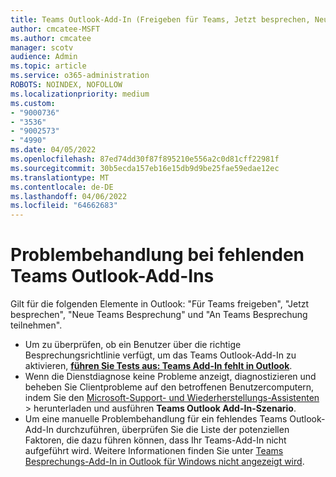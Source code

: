 ```yaml
---
title: Teams Outlook-Add-In (Freigeben für Teams, Jetzt besprechen, Neue Teams Besprechung, Teilnehmen an Teams Besprechung)
author: cmcatee-MSFT
ms.author: cmcatee
manager: scotv
audience: Admin
ms.topic: article
ms.service: o365-administration
ROBOTS: NOINDEX, NOFOLLOW
ms.localizationpriority: medium
ms.custom:
- "9000736"
- "3536"
- "9002573"
- "4990"
ms.date: 04/05/2022
ms.openlocfilehash: 87ed74dd30f87f895210e556a2c0d81cff22981f
ms.sourcegitcommit: 30b5ecda157eb16e15db9d9be25fae59edae12ec
ms.translationtype: MT
ms.contentlocale: de-DE
ms.lasthandoff: 04/06/2022
ms.locfileid: "64662683"
---
```

# <a name="troubleshoot-a-missing-teams-outlook-add-in"></a>Problembehandlung bei fehlenden Teams Outlook-Add-Ins

Gilt für die folgenden Elemente in Outlook: "Für Teams freigeben", "Jetzt besprechen", "Neue Teams Besprechung" und "An Teams Besprechung teilnehmen".

- Um zu überprüfen, ob ein Benutzer über die richtige Besprechungsrichtlinie verfügt, um das Teams Outlook-Add-In zu aktivieren, [**führen Sie Tests aus: Teams Add-In fehlt in Outlook**](https://admin.microsoft.com/AdminPortal/?searchSolutions=Diag:%20Teams%20Add-in%20Missing%20in%20Outlook#/homepage).
- Wenn die Dienstdiagnose keine Probleme anzeigt, diagnostizieren und beheben Sie Clientprobleme auf den betroffenen Benutzercomputern, indem Sie den [Microsoft-Support- und Wiederherstellungs-Assistenten](https://aka.ms/SaRA-TeamsAddInScenario) >  herunterladen und ausführen **Teams Outlook Add-In-Szenario**.
- Um eine manuelle Problembehandlung für ein fehlendes Teams Outlook-Add-In durchzuführen, überprüfen Sie die Liste der potenziellen Faktoren, die dazu führen können, dass Ihr Teams-Add-In nicht aufgeführt wird. Weitere Informationen finden Sie unter [Teams Besprechungs-Add-In in Outlook für Windows nicht angezeigt wird](https://docs.microsoft.com/microsoftteams/teams-add-in-for-outlook#teams-meeting-add-in-in-outlook-for-windows-does-not-show).
